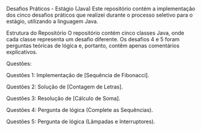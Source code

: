 Desafios Práticos - Estágio (Java)
Este repositório contém a implementação dos cinco desafios práticos que realizei durante o processo seletivo para o estágio, utilizando a linguagem Java.

Estrutura do Repositório
O repositório contém cinco classes Java, onde cada classe representa um desafio diferente. Os desafios 4 e 5 foram perguntas teóricas de lógica e, portanto, contêm apenas comentários explicativos.

Questões:

Questões 1: Implementação de [Sequência de Fibonacci].

Questões 2: Solução de [Contagem de Letras].

Questões 3: Resolução de [Cálculo de Soma].

Questões 4: Pergunta de lógica (Complete as Sequências).

Questões 5: Pergunta de lógica (Lâmpadas e Interruptores).
